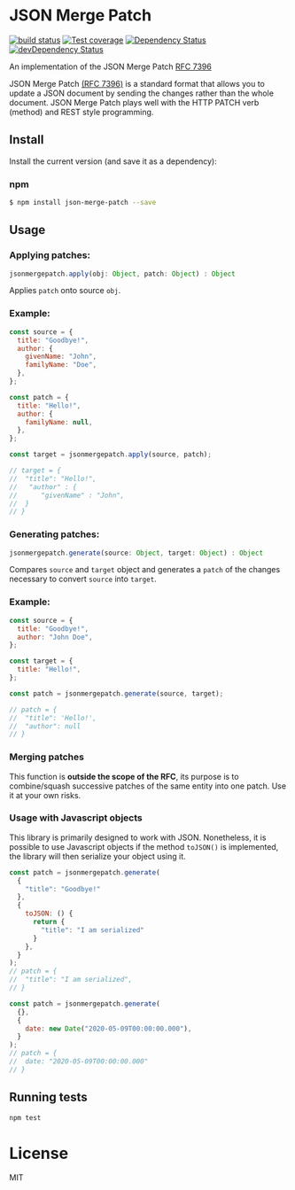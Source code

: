 # JSON Merge Patch

[![build status][travis-image]][travis-url]
[![Test coverage][coveralls-image]][coveralls-url]
[![Dependency Status][dep-image]][dep-url]
[![devDependency Status][devDep-image]][devDep-url]

An implementation of the JSON Merge Patch [RFC 7396](http://tools.ietf.org/html/rfc7396)

JSON Merge Patch [(RFC 7396)](http://tools.ietf.org/html/rfc7396) is a standard format that
allows you to update a JSON document by sending the changes rather than the whole document.
JSON Merge Patch plays well with the HTTP PATCH verb (method) and REST style programming.

## Install

Install the current version (and save it as a dependency):

### npm

```sh
$ npm install json-merge-patch --save
```

## Usage

### Applying patches:

```js
jsonmergepatch.apply(obj: Object, patch: Object) : Object
```

Applies `patch` onto source `obj`.

### Example:

```js
const source = {
  title: "Goodbye!",
  author: {
    givenName: "John",
    familyName: "Doe",
  },
};

const patch = {
  title: "Hello!",
  author: {
    familyName: null,
  },
};

const target = jsonmergepatch.apply(source, patch);

// target = {
// 	"title": "Hello!",
//   "author" : {
// 		"givenName" : "John",
// 	}
// }
```

### Generating patches:

```js
jsonmergepatch.generate(source: Object, target: Object) : Object
```

Compares `source` and `target` object and generates a `patch` of the changes necessary to convert `source` into `target`.

### Example:

```js
const source = {
  title: "Goodbye!",
  author: "John Doe",
};

const target = {
  title: "Hello!",
};

const patch = jsonmergepatch.generate(source, target);

// patch = {
// 	"title": 'Hello!',
// 	"author": null
// }
```

### Merging patches

This function is **outside the scope of the RFC**, its purpose is to combine/squash successive patches of the same entity into one patch.
Use it at your own risks.

### Usage with Javascript objects

This library is primarily designed to work with JSON.
Nonetheless, it is possible to use Javascript objects if the method `toJSON()` is implemented, the library will then serialize your object using it.

```js
const patch = jsonmergepatch.generate(
  {
    "title": "Goodbye!"
  },
  {
    toJSON: () {
      return {
        "title": "I am serialized"
      }
    },
  }
);
// patch = {
// 	"title": "I am serialized",
// }
```

```js
const patch = jsonmergepatch.generate(
  {},
  {
    date: new Date("2020-05-09T00:00:00.000"),
  }
);
// patch = {
// 	date: "2020-05-09T00:00:00.000"
// }
```

## Running tests

```sh
npm test
```

# License

MIT

[travis-image]: https://img.shields.io/travis/pierreinglebert/json-merge-patch/master.svg?style=flat-square
[travis-url]: https://travis-ci.org/pierreinglebert/json-merge-patch
[coveralls-image]: https://img.shields.io/coveralls/pierreinglebert/json-merge-patch/master.svg?style=flat-square
[coveralls-url]: https://coveralls.io/r/pierreinglebert/json-merge-patch?branch=master
[dep-image]: https://img.shields.io/david/pierreinglebert/json-merge-patch.svg
[dep-url]: https://david-dm.org/pierreinglebert/json-merge-patch
[devDep-image]: https://img.shields.io/david/dev/pierreinglebert/json-merge-patch.svg
[devDep-url]: https://david-dm.org/pierreinglebert/json-merge-patch#info=devDependencies
